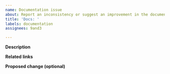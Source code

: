 ```yaml
---
name: Documentation issue
about: Report an inconsistency or suggest an improvement in the documentation
title: 'Docs: '
labels: documentation
assignees: 9and3

---
```


**Description**
<!-- Provide a clear and concise summary of the inconsistency or issue you encountered in the documentation or the documentation section that needs improvement. Explain why you think the documentation should be adjusted and describe the severity of the issue:
- Keep it short and concise.
- One issue at a time. -->

**Related links**
<!-- Share the link to the specific documentation section and other possibly related sections. Use anchor links (permanent links) where possible. -->

**Proposed change (optional)**
<!-- Sketch out rough ideas or write a concrete proposal for the improvement. This field is optional but very helpful. -->
